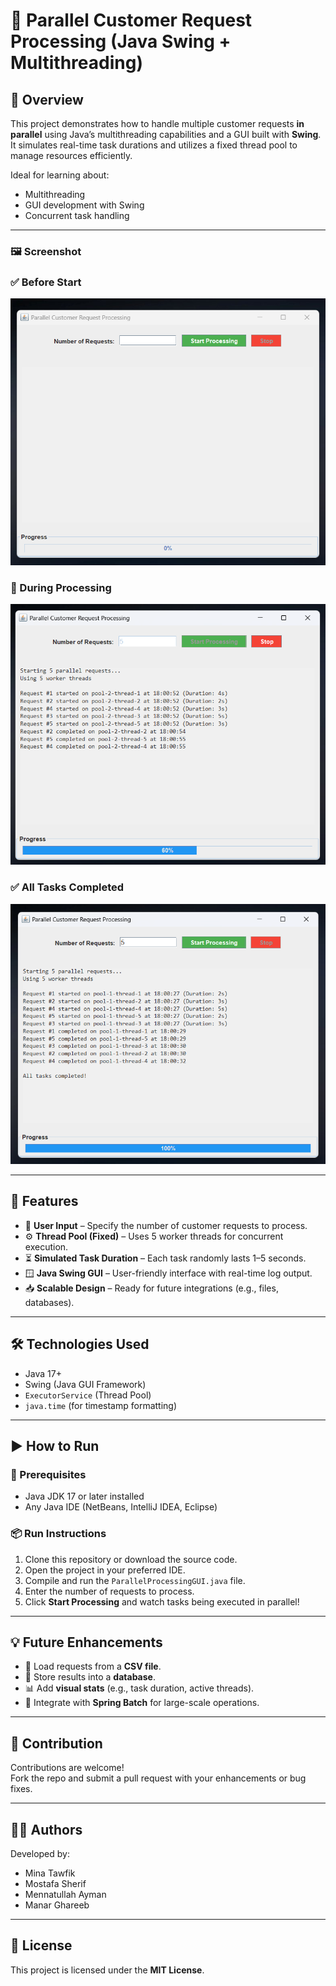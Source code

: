 # 🚀 Parallel Customer Request Processing (Java Swing + Multithreading)

## 📌 Overview
This project demonstrates how to handle multiple customer requests **in parallel** using Java’s multithreading capabilities and a GUI built with **Swing**. It simulates real-time task durations and utilizes a fixed thread pool to manage resources efficiently.

Ideal for learning about:
- Multithreading
- GUI development with Swing
- Concurrent task handling

---

### 🖼️ Screenshot

### ✅ Before Start
![Before Start](before.png)

### 🔄 During Processing
![During](running.png)

### ✅ All Tasks Completed
![Completed](after.png)



---

## 🧠 Features
- 💬 **User Input** – Specify the number of customer requests to process.
- ⚙️ **Thread Pool (Fixed)** – Uses 5 worker threads for concurrent execution.
- ⏳ **Simulated Task Duration** – Each task randomly lasts 1–5 seconds.
- 🪟 **Java Swing GUI** – User-friendly interface with real-time log output.
- 📥 **Scalable Design** – Ready for future integrations (e.g., files, databases).

---

## 🛠 Technologies Used
- Java 17+
- Swing (Java GUI Framework)
- `ExecutorService` (Thread Pool)
- `java.time` (for timestamp formatting)

---

## ▶️ How to Run

### 🔧 Prerequisites
- Java JDK 17 or later installed
- Any Java IDE (NetBeans, IntelliJ IDEA, Eclipse)

### 📦 Run Instructions
1. Clone this repository or download the source code.
2. Open the project in your preferred IDE.
3. Compile and run the `ParallelProcessingGUI.java` file.
4. Enter the number of requests to process.
5. Click **Start Processing** and watch tasks being executed in parallel!

---

## 💡 Future Enhancements
- 📁 Load requests from a **CSV file**.
- 💽 Store results into a **database**.
- 📊 Add **visual stats** (e.g., task duration, active threads).
- 🔁 Integrate with **Spring Batch** for large-scale operations.

---

## 🤝 Contribution
Contributions are welcome!  
Fork the repo and submit a pull request with your enhancements or bug fixes.

---

## 👨‍💻 Authors
Developed by:
- Mina Tawfik  
- Mostafa Sherif  
- Mennatullah Ayman  
- Manar Ghareeb  

---

## 📜 License
This project is licensed under the **MIT License**.
